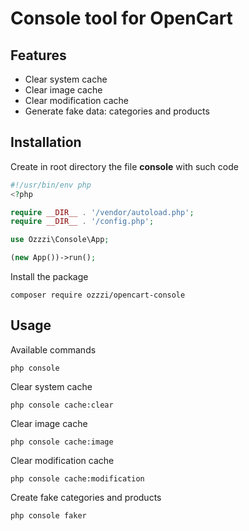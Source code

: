# Console tool for OpenCart

## Features
- Clear system cache
- Clear image cache
- Clear modification cache
- Generate fake data: categories and products

## Installation
Create in root directory the file **console** with such code

```php 
#!/usr/bin/env php
<?php

require __DIR__ . '/vendor/autoload.php';
require __DIR__ . '/config.php';

use Ozzzi\Console\App;

(new App())->run();
```

Install the package

```
composer require ozzzi/opencart-console
```

## Usage

Available commands 
```
php console
```

Clear system cache
```
php console cache:clear
```

Clear image cache
```
php console cache:image
```
Clear modification cache
```
php console cache:modification
```
Create fake categories and products
```
php console faker
```